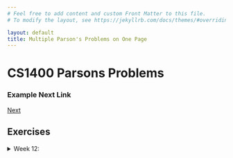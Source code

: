 ```yaml
---
# Feel free to add content and custom Front Matter to this file.
# To modify the layout, see https://jekyllrb.com/docs/themes/#overriding-theme-defaults

layout: default
title: Multiple Parson's Problems on One Page
---
```

# CS1400 Parsons Problems


### Example Next Link
[Next](./parsons/example1.md)

## Exercises
<details>
<summary>Week 12:</summary>

- **Wednesday:**
  - [Exercise 1 Link](#./parsons/week12/monday/linear_search.html)
  - [Exercise 2 Link](#)

</details>

